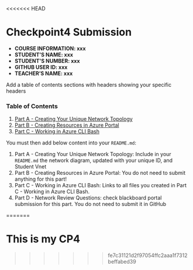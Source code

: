 <<<<<<< HEAD
# Checkpoint4 Submission

- **COURSE INFORMATION: xxx**
- **STUDENT’S NAME: xxx**
- **STUDENT'S NUMBER: xxx**
- **GITHUB USER ID: xxx**
- **TEACHER’S NAME: xxx**

Add a table of contents sections with headers showing your specific headers 
### Table of Contents
1. [Part A - Creating Your Unique Network Topology](#header1)
2. [Part B - Creating Resources in Azure Portal](#header2)
3. [Part C - Working in Azure CLI Bash](#header3)

You must then add below content into your `README.md`:

1. Part A - Creating Your Unique Network Topology: Include in your `README.md` the network diagram, updated with your unique ID, and Student Vnet
2. Part B - Creating Resources in Azure Portal: You do not need to submit anything for this part!
3. Part C - Working in Azure CLI Bash: Links to all files you created in Part C - Working in Azure CLI Bash.
5. Part D - Network Review Questions: check blackboard portal submission for this part. You do not need to submit it in GitHub 


=======
# This is my CP4
>>>>>>> fe7c31121d2f97054ffc2aaa1f7312beffabed39
